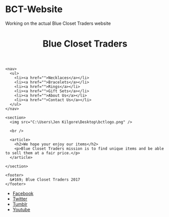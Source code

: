 # BCT-Website
Working on the actual Blue Closet Traders website

<!DOCTYPE html>
<html>
  <head>
    <title>Blue Closet Traders</title>
    <link rel="stylesheet" href="style.css">
  </head>

  <body>
    <header>
      <h1>Blue Closet Traders</h1>
    </header>

    <nav>
      <ul>
        <li><a href="">Necklaces</a></li>
        <li><a href="">Bracelets</a></li>
        <li><a href="">Rings</a></li>
        <li><a href="">Gift Sets</a></li>
        <li><a href="">About Us</a></li>
        <li><a href="">Contact Us</a></li>
      </ul>
    </nav>

    <section>
      <img src="C:\Users\Jen Kilgore\Desktop\bctlogo.png" />

      <br />

      <article>
        <h2>We hope your enjoy our items</h2>
        <p>Blue Closet Traders mission is to find unique items and be able to sell them at a fair price.</p>
      </article>

    </section>

    <footer>
      &#169; Blue Closet Traders 2017
    </footer>

  </body>
</html>

<div id="social" class="box">
						<ul class="ir">
							<li class="facebook first"><a target="_blank" title="Like us on Facebook" href="http://www.facebook.com/BlueClosetTraders">Facebook</a></li>
							<li class="twitter"><a target="_blank" title="Follow us on Twitter" href="http://www.twitter.com/blueclosettraders">Twitter</a></li>
							<li class="tumblr"><a target="_blank" title="Tumblr" href="http://blueclosettraders.tumblr.com/">Tumblr</a></li>
							<li class="youtube"><a target="_blank" title="Watch our videos on YouTube" href="http://www.youtube.com/user/blueclosettraders">Youtube</a></li>
						</ul>
					</div>
